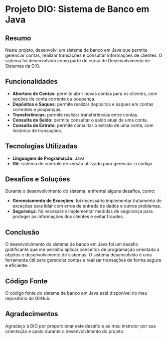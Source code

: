 **Projeto DIO: Sistema de Banco em Java**
=====================================

**Resumo**
-----------

Neste projeto, desenvolvi um sistema de banco em Java que permite gerenciar contas, realizar transações e consultar informações de clientes. O sistema foi desenvolvido como parte do curso de Desenvolvimento de Sistemas da DIO.

**Funcionalidades**
-------------------

* **Abertura de Contas**: permite abrir novas contas para os clientes, com opções de conta corrente ou poupança.
* **Depósitos e Saques**: permite realizar depósitos e saques em contas correntes e poupanças.
* **Transferências**: permite realizar transferências entre contas.
* **Consulta de Saldo**: permite consultar o saldo atual de uma conta.
* **Consulta de Extrato**: permite consultar o extrato de uma conta, com histórico de transações.

**Tecnologias Utilizadas**
-------------------------

* **Linguagem de Programação**: Java
* **Git**: sistema de controle de versão utilizado para gerenciar o código

**Desafios e Soluções**
----------------------

Durante o desenvolvimento do sistema, enfrentei alguns desafios, como:

* **Gerenciamento de Exceções**: foi necessário implementar tratamento de exceções para lidar com erros de entrada de dados e outros problemas.
* **Segurança**: foi necessário implementar medidas de segurança para proteger as informações dos clientes e evitar fraudes.

**Conclusão**
--------------

O desenvolvimento do sistema de banco em Java foi um desafio gratificante que me permitiu aplicar conceitos de programação orientada a objetos e desenvolvimento de sistemas. O sistema desenvolvido é uma ferramenta útil para gerenciar contas e realizar transações de forma segura e eficiente.

**Código Fonte**
----------------

O código fonte do sistema de banco em Java está disponível no meu repositório do GitHub: 

**Agradecimentos**
-----------------

Agradeço à DIO por proporcionar este desafio e ao meu instrutor por sua orientação e apoio durante o desenvolvimento do projeto.
